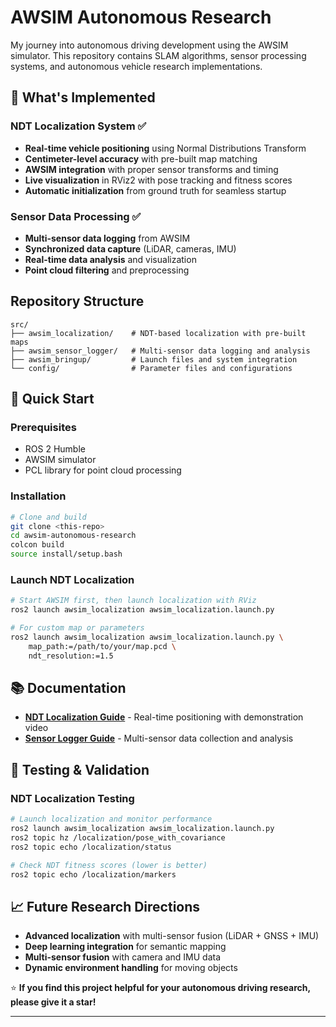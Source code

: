 # AWSIM Autonomous Research

My journey into autonomous driving development using the AWSIM simulator. This repository contains SLAM algorithms, sensor processing systems, and autonomous vehicle research implementations.

## 🚗 What's Implemented

### NDT Localization System ✅
- **Real-time vehicle positioning** using Normal Distributions Transform  
- **Centimeter-level accuracy** with pre-built map matching
- **AWSIM integration** with proper sensor transforms and timing
- **Live visualization** in RViz2 with pose tracking and fitness scores
- **Automatic initialization** from ground truth for seamless startup

### Sensor Data Processing ✅
- **Multi-sensor data logging** from AWSIM
- **Synchronized data capture** (LiDAR, cameras, IMU)
- **Real-time data analysis** and visualization
- **Point cloud filtering** and preprocessing

## Repository Structure

```
src/
├── awsim_localization/    # NDT-based localization with pre-built maps
├── awsim_sensor_logger/   # Multi-sensor data logging and analysis  
├── awsim_bringup/         # Launch files and system integration
└── config/                # Parameter files and configurations
```

## 🚀 Quick Start

### Prerequisites
- ROS 2 Humble
- AWSIM simulator
- PCL library for point cloud processing

### Installation
```bash
# Clone and build
git clone <this-repo>
cd awsim-autonomous-research
colcon build
source install/setup.bash
```

### Launch NDT Localization
```bash
# Start AWSIM first, then launch localization with RViz
ros2 launch awsim_localization awsim_localization.launch.py

# For custom map or parameters
ros2 launch awsim_localization awsim_localization.launch.py \
    map_path:=/path/to/your/map.pcd \
    ndt_resolution:=1.5
```


## 📚 Documentation

- **[NDT Localization Guide](src/awsim_localization/README.md)** - Real-time positioning with demonstration video
- **[Sensor Logger Guide](src/awsim_sensor_logger/README.md)** - Multi-sensor data collection and analysis

## 🧪 Testing & Validation

### NDT Localization Testing
```bash
# Launch localization and monitor performance
ros2 launch awsim_localization awsim_localization.launch.py
ros2 topic hz /localization/pose_with_covariance
ros2 topic echo /localization/status

# Check NDT fitness scores (lower is better)
ros2 topic echo /localization/markers
```

## 📈 Future Research Directions

- **Advanced localization** with multi-sensor fusion (LiDAR + GNSS + IMU)
- **Deep learning integration** for semantic mapping
- **Multi-sensor fusion** with camera and IMU data
- **Dynamic environment handling** for moving objects

⭐ **If you find this project helpful for your autonomous driving research, please give it a star!**

---
